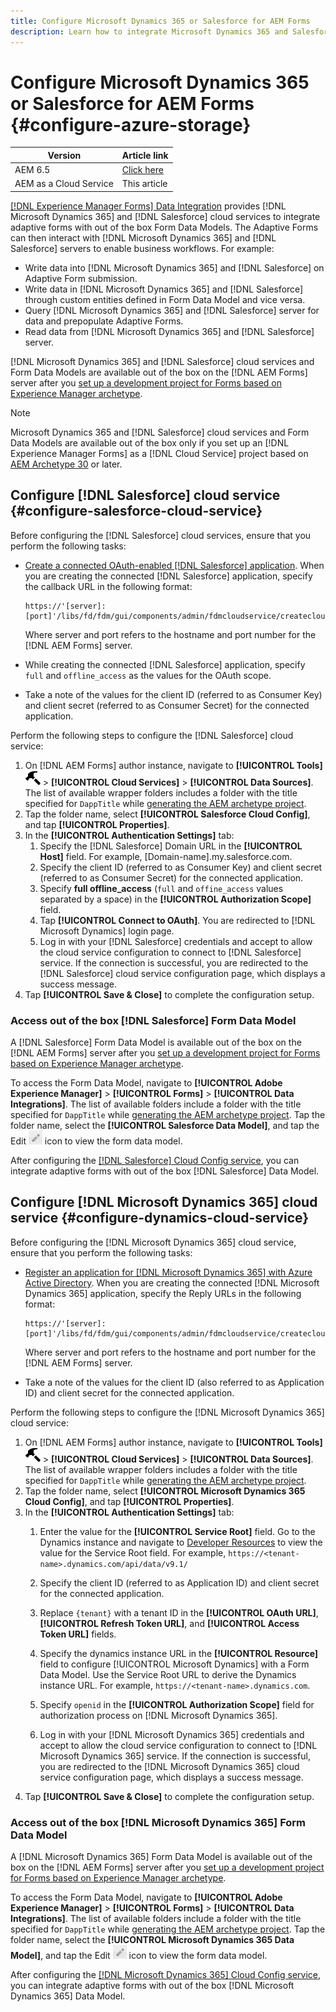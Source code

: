 ```yaml
---
title: Configure Microsoft Dynamics 365 or Salesforce for AEM Forms
description: Learn how to integrate Microsoft Dynamics 365 and Salesforce with adaptive forms.
---
```

# Configure Microsoft Dynamics 365 or Salesforce for AEM Forms {#configure-azure-storage}

| Version | Article link |
| -------- | ---------------------------- |
| AEM 6.5  |    [Click here](https://experienceleague.adobe.com/docs/experience-manager-65/forms/form-data-model/oauth2-client-credentials-flow-for-server-to-server-integration.html)                  |
| AEM as a Cloud Service     | This article        |

[[!DNL Experience Manager Forms] Data Integration](data-integration.md) provides [!DNL Microsoft Dynamics 365] and [!DNL Salesforce] cloud services to integrate adaptive forms with out of the box Form Data Models. The Adaptive Forms can then interact with [!DNL Microsoft Dynamics 365] and [!DNL Salesforce] servers to enable business workflows. For example:

* Write data into [!DNL Microsoft Dynamics 365] and [!DNL Salesforce] on Adaptive Form submission.
* Write data in [!DNL Microsoft Dynamics 365] and [!DNL Salesforce] through custom entities defined in Form Data Model and vice versa.
* Query [!DNL Microsoft Dynamics 365] and [!DNL Salesforce] server for data and prepopulate Adaptive Forms.
* Read data from [!DNL Microsoft Dynamics 365] and [!DNL Salesforce] server.

[!DNL Microsoft Dynamics 365] and [!DNL Salesforce] cloud services and Form Data Models are available out of the box on the [!DNL AEM Forms] server  after you [set up a development project for Forms based on Experience Manager archetype](setup-local-development-environment.md##forms-cloud-service-local-development-environment).

>[!NOTE]
>
>Microsoft Dynamics 365 and [!DNL Salesforce] cloud services and Form Data Models are available out of the box only if you set up an [!DNL Experience Manager Forms] as a [!DNL Cloud Service] project based on [AEM Archetype 30](https://github.com/adobe/aem-project-archetype/releases/tag/aem-project-archetype-30) or later.

## Configure [!DNL Salesforce] cloud service {#configure-salesforce-cloud-service}

Before configuring the [!DNL Salesforce] cloud services, ensure that you perform the following tasks:

* [Create a connected OAuth-enabled [!DNL Salesforce] application](https://help.salesforce.com/s/articleView?id=sf.connected_app_create_api_integration.htm&type=5). When you are creating the connected [!DNL Salesforce] application, specify the callback URL in the following format:

   ```
   https://'[server]:[port]'/libs/fd/fdm/gui/components/admin/fdmcloudservice/createcloudconfigwizard/cloudservices.html
   ```

   Where server and port refers to the hostname and port number for the [!DNL AEM Forms] server. 

* While creating the connected [!DNL Salesforce] application, specify `full` and `offline_access` as the values for the OAuth scope.

* Take a note of the values for the client ID (referred to as Consumer Key) and client secret (referred to as Consumer Secret) for the connected application.

Perform the following steps to configure the [!DNL Salesforce] cloud service:

1. On [!DNL AEM Forms] author instance, navigate to **[!UICONTROL Tools]** ![hammer](assets/hammer.png) &gt; **[!UICONTROL Cloud Services]** &gt; **[!UICONTROL Data Sources]**. The list of available wrapper folders includes a folder with the title specified for `DappTitle`  while [generating the AEM archetype project](setup-local-development-environment.md##forms-cloud-service-local-development-environment).
1. Tap the folder name, select **[!UICONTROL Salesforce Cloud Config]**, and tap **[!UICONTROL Properties]**.
1. In the **[!UICONTROL Authentication Settings]** tab:
   1. Specify the [!DNL Salesforce] Domain URL in the **[!UICONTROL Host]** field. For example, [Domain-name].my.salesforce.com.
   1. Specify the client ID (referred to as Consumer Key) and client secret (referred to as Consumer Secret) for the connected application.
   1. Specify **full offline_access** (`full` and `offine_access` values separated by a space) in the **[!UICONTROL Authorization Scope]** field.
   1. Tap **[!UICONTROL Connect to OAuth]**. You are redirected to [!DNL Microsoft Dynamics] login page.
   1. Log in with your [!DNL Salesforce] credentials and accept to allow the cloud service configuration to connect to [!DNL Salesforce] service. If the connection is successful, you are redirected to the [!DNL Salesforce] cloud service configuration page, which displays a success message.
1. Tap **[!UICONTROL Save & Close]** to complete the configuration setup.

### Access out of the box [!DNL Salesforce] Form Data Model

A [!DNL Salesforce] Form Data Model is available out of the box on the [!DNL AEM Forms] server  after you [set up a development project for Forms based on Experience Manager archetype](setup-local-development-environment.md##forms-cloud-service-local-development-environment).

To access the Form Data Model, navigate to **[!UICONTROL Adobe Experience Manager]** &gt; **[!UICONTROL Forms]** &gt; **[!UICONTROL Data Integrations]**. The list of available folders include a folder with the title specified for `DappTitle`  while [generating the AEM archetype project](setup-local-development-environment.md##forms-cloud-service-local-development-environment). Tap the folder name, select the **[!UICONTROL Salesforce Data Model]**, and tap the Edit ![Edit](assets/edit.png) icon to view the form data model.

After configuring the [[!DNL Salesforce] Cloud Config service](#configure-salesforce-cloud-service), you can integrate adaptive forms with out of the box [!DNL Salesforce] Data Model.

## Configure [!DNL Microsoft Dynamics 365] cloud service {#configure-dynamics-cloud-service}

Before configuring the [!DNL Microsoft Dynamics 365] cloud service, ensure that you perform the following tasks:

* [Register an application for [!DNL Microsoft Dynamics 365] with Azure Active Directory](https://docs.microsoft.com/en-us/powerapps/developer/data-platform/walkthrough-register-app-azure-active-directory). When you are creating the connected [!DNL Microsoft Dynamics 365] application, specify the  Reply URLs in the following format:

   ```
   https://'[server]:[port]'/libs/fd/fdm/gui/components/admin/fdmcloudservice/createcloudconfigwizard/cloudservices.html
   ```

   Where server and port refers to the hostname and port number for the [!DNL AEM Forms] server. 

* Take a note of the values for the client ID (also referred to as Application ID) and client secret for the connected application.

Perform the following steps to configure the [!DNL Microsoft Dynamics 365] cloud service:

1. On [!DNL AEM Forms] author instance, navigate to **[!UICONTROL Tools]** ![hammer](assets/hammer.png) &gt; **[!UICONTROL Cloud Services]** &gt; **[!UICONTROL Data Sources]**. The list of available wrapper folders includes a folder with the title specified for `DappTitle`  while [generating the AEM archetype project](setup-local-development-environment.md##forms-cloud-service-local-development-environment).
1. Tap the folder name, select **[!UICONTROL Microsoft Dynamics 365 Cloud Config]**, and tap **[!UICONTROL Properties]**.
1. In the **[!UICONTROL Authentication Settings]** tab:
   1. Enter the value for the **[!UICONTROL Service Root]** field. Go to the Dynamics instance and navigate to [Developer Resources](https://docs.microsoft.com/en-us/powerapps/developer/data-platform/view-download-developer-resources) to view the value for the Service Root field. For example, `https://<tenant-name>.dynamics.com/api/data/v9.1/`
   1. Specify the client ID (referred to as Application ID) and client secret for the connected application.
   1. Replace `{tenant}` with a tenant ID in the **[!UICONTROL OAuth URL]**, **[!UICONTROL Refresh Token URL]**, and **[!UICONTROL Access Token URL]** fields.
   1. Specify the dynamics instance URL in the **[!UICONTROL Resource]** field to configure [!UICONTROL Microsoft Dynamics] with a Form Data Model. Use the Service Root URL to derive the Dynamics instance URL. For example, `https://<tenant-name>.dynamics.com`.

   1. Specify `openid` in the **[!UICONTROL Authorization Scope]** field for authorization process on [!DNL Microsoft Dynamics 365].
   1. Log in with your [!DNL Microsoft Dynamics 365] credentials and accept to allow the cloud service configuration to connect to [!DNL Microsoft Dynamics 365] service. If the connection is successful, you are redirected to the [!DNL Microsoft Dynamics 365] cloud service configuration page, which displays a success message.
1. Tap **[!UICONTROL Save & Close]** to complete the configuration setup.

### Access out of the box [!DNL Microsoft Dynamics 365] Form Data Model

A [!DNL Microsoft Dynamics 365] Form Data Model is available out of the box on the [!DNL AEM Forms] server  after you [set up a development project for Forms based on Experience Manager archetype](setup-local-development-environment.md##forms-cloud-service-local-development-environment).

To access the Form Data Model, navigate to **[!UICONTROL Adobe Experience Manager]** &gt; **[!UICONTROL Forms]** &gt; **[!UICONTROL Data Integrations]**. The list of available folders include a folder with the title specified for `DappTitle`  while [generating the AEM archetype project](setup-local-development-environment.md##forms-cloud-service-local-development-environment). Tap the folder name, select the **[!UICONTROL Microsoft Dynamics 365 Data Model]**, and tap the Edit ![Edit](assets/edit.png) icon to view the form data model.

After configuring the [[!DNL Microsoft Dynamics 365] Cloud Config service](#configure-dynamics-cloud-service), you can integrate adaptive forms with out of the box [!DNL Microsoft Dynamics 365] Data Model.
